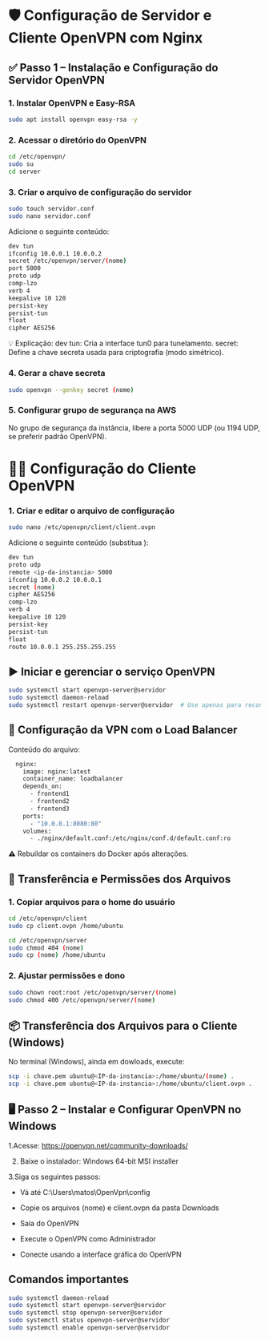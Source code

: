 # 🛡️ Configuração de Servidor e Cliente OpenVPN com Nginx

## ✅ Passo 1 – Instalação e Configuração do Servidor OpenVPN

### 1. Instalar OpenVPN e Easy-RSA

```bash
sudo apt install openvpn easy-rsa -y
```

### 2. Acessar o diretório do OpenVPN
```bash
cd /etc/openvpn/
sudo su
cd server

```

### 3. Criar o arquivo de configuração do servidor

```bash
sudo touch servidor.conf
sudo nano servidor.conf
```
Adicione o seguinte conteúdo:
```bash
dev tun
ifconfig 10.0.0.1 10.0.0.2
secret /etc/openvpn/server/(nome)
port 5000
proto udp
comp-lzo
verb 4
keepalive 10 120
persist-key
persist-tun
float
cipher AES256

```
💡 Explicação:
dev tun: Cria a interface tun0 para tunelamento.
secret: Define a chave secreta usada para criptografia (modo simétrico).

### 4. Gerar a chave secreta
```bash
sudo openvpn --genkey secret (nome)

```

### 5. Configurar grupo de segurança na AWS
No grupo de segurança da instância, libere a porta 5000 UDP (ou 1194 UDP, se preferir padrão OpenVPN).

# 🧑‍💻 Configuração do Cliente OpenVPN
### 1. Criar e editar o arquivo de configuração
```bash
sudo nano /etc/openvpn/client/client.ovpn
```
Adicione o seguinte conteúdo (substitua <ip-da-instancia>):

```bash
dev tun
proto udp
remote <ip-da-instancia> 5000
ifconfig 10.0.0.2 10.0.0.1
secret (nome)
cipher AES256
comp-lzo
verb 4
keepalive 10 120
persist-key
persist-tun
float
route 10.0.0.1 255.255.255.255
```
## ▶️ Iniciar e gerenciar o serviço OpenVPN
```bash
sudo systemctl start openvpn-server@servidor
sudo systemctl daemon-reload
sudo systemctl restart openvpn-server@servidor  # Use apenas para reconfiguração
```

## 🔧 Configuração da VPN com o Load Balancer

Conteúdo do arquivo:
```bash
  nginx:
    image: nginx:latest
    container_name: loadbalancer
    depends_on:
      - frontend1
      - frontend2
      - frontend3
    ports:
      - "10.0.0.1:8080:80"
    volumes:
      - ./nginx/default.conf:/etc/nginx/conf.d/default.conf:ro

```
⚠️ Rebuildar os containers do Docker após alterações.

## 🔄 Transferência e Permissões dos Arquivos
### 1. Copiar arquivos para o home do usuário
```bash
cd /etc/openvpn/client
sudo cp client.ovpn /home/ubuntu

cd /etc/openvpn/server
sudo chmod 404 (nome)
sudo cp (nome) /home/ubuntu

```
### 2. Ajustar permissões e dono

```bash
sudo chown root:root /etc/openvpn/server/(nome)
sudo chmod 400 /etc/openvpn/server/(nome)

```

## 📦 Transferência dos Arquivos para o Cliente (Windows)
No terminal (Windows), ainda em dowloads, execute:
```bash
scp -i chave.pem ubuntu@<IP-da-instancia>:/home/ubuntu/(nome) .
scp -i chave.pem ubuntu@<IP-da-instancia>:/home/ubuntu/client.ovpn .
```

## 🖥️ Passo 2 – Instalar e Configurar OpenVPN no Windows
1.Acesse: https://openvpn.net/community-downloads/

2. Baixe o instalador: Windows 64-bit MSI installer
   
3.Siga os seguintes passos:

- Vá até C:\Users\matos\OpenVpn\config

- Copie os arquivos (nome) e client.ovpn da pasta Downloads

- Saia do OpenVPN

- Execute o OpenVPN como Administrador

- Conecte usando a interface gráfica do OpenVPN

## Comandos importantes 
```bash
sudo systemctl daemon-reload
sudo systemctl start openvpn-server@servidor
sudo systemctl stop openvpn-server@servidor
sudo systemctl status openvpn-server@servidor
sudo systemctl enable openvpn-server@servidor 
```